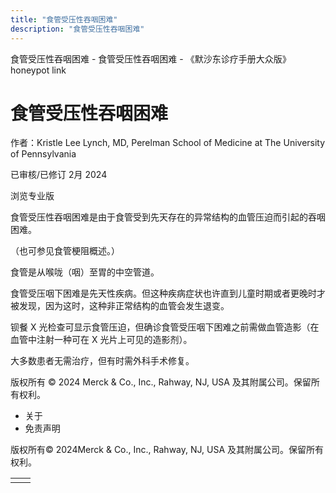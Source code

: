 ```yaml
---
title: "食管受压性吞咽困难"
description: "食管受压性吞咽困难"
---
```


﻿食管受压性吞咽困难 \- 食管受压性吞咽困难 \- 《默沙东诊疗手册大众版》 honeypot link

# 食管受压性吞咽困难

作者：Kristle Lee Lynch, MD, Perelman School of Medicine at The University of
Pennsylvania

已审核/已修订 2月 2024

浏览专业版

食管受压性吞咽困难是由于食管受到先天存在的异常结构的血管压迫而引起的吞咽困难。

（也可参见食管梗阻概述。）

食管是从喉咙（咽）至胃的中空管道。

食管受压咽下困难是先天性疾病。但这种疾病症状也许直到儿童时期或者更晚时才被发现，因为这时，这种非正常结构的血管会发生退变。

钡餐 X 光检查可显示食管压迫，但确诊食管受压咽下困难之前需做血管造影（在血管中注射一种可在 X 光片上可见的造影剂）。

大多数患者无需治疗，但有时需外科手术修复。



版权所有 © 2024
Merck & Co., Inc., Rahway, NJ, USA 及其附属公司。保留所有权利。

- 关于
- 免责声明

版权所有© 2024Merck & Co., Inc., Rahway, NJ, USA 及其附属公司。保留所有权利。

|     |     |
| --- | --- |
|  |  |